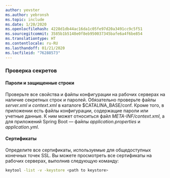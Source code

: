 ```yaml
---
author: yevster
ms.author: yebronsh
ms.topic: include
ms.date: 1/20/2020
ms.openlocfilehash: 4228d1db44ac16da1c05fe97d20a3491cc9c5f51
ms.sourcegitcommit: 3585b1b5148e0f8eb950037345bafe6a4f6be854
ms.translationtype: HT
ms.contentlocale: ru-RU
ms.lasthandoff: 01/21/2020
ms.locfileid: "76288573"
---
```

### <a name="inventory-secrets"></a>Проверка секретов

#### <a name="passwords-and-secure-strings"></a>Пароли и защищенные строки

Проверьте все свойства и файлы конфигурации на рабочих серверах на наличие секретных строк и паролей. Обязательно проверьте файлы *server.xml* и *context.xml* в каталоге $CATALINA_BASE/conf. Кроме того, в приложении есть файлы конфигурации, содержащие пароли или учетные данные. К ним может относиться файл *META-INF/context.xml*, а для приложений Spring Boot — файлы *application.properties* и *application.yml*.

#### <a name="certificates"></a>Сертификаты

Определите все сертификаты, используемые для общедоступных конечных точек SSL. Вы можете просмотреть все сертификаты на рабочих серверах, выполнив следующую команду:

```bash
keytool -list -v -keystore <path to keystore>
```

